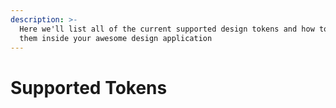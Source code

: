 ```yaml
---
description: >-
  Here we'll list all of the current supported design tokens and how to create
  them inside your awesome design application
---
```


# Supported Tokens

